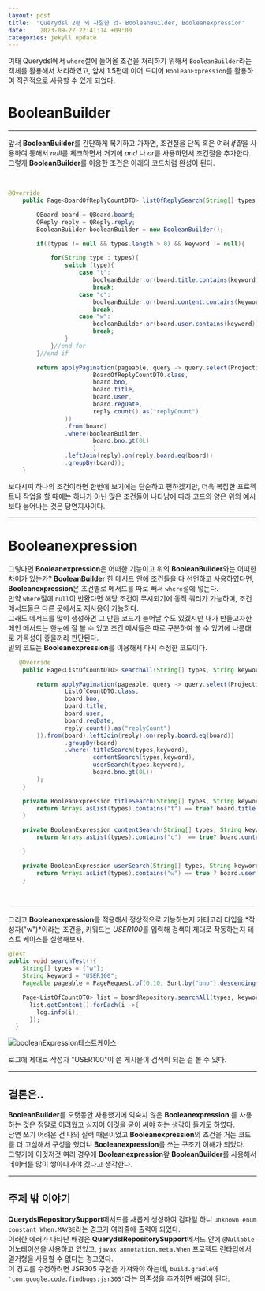 ```yaml
---
layout: post
title:  "Querydsl 2편 외 자잘한 것- BooleanBuilder, Booleanexpression" 
date:    2023-09-22 22:41:14 +09:00
categories: jekyll update
---
```


여태 Querydsl에서 ```where```절에 들어올 조건을 처리하기 위해서 ```BooleanBuilder```라는 객체를 활용해서 처리하였고, 앞서 1.5편에 이어 드디어 ```BooleanExpression```를 활용하여 직관적으로 사용할 수 있게 되었다.


BooleanBuilder
=============

---------------------------------------

앞서 **BooleanBuilder**를 간단하게 복기하고 가자면, 조건절을 단독 혹은 여러 *if절*을 사용하여 통해서 *null*를 체크하면서 거기에 *and* 나 *or*를 사용하면서 조건절을 추가한다.<br>
그렇게 **BooleanBuilder**를 이용한 조건은 아래의 코드처럼 완성이 된다.

<br>

```java
@Override
    public Page<BoardOfReplyCountDTO> listOfReplySearch(String[] types,String keyword, Pageable pageable){

        QBoard board = QBoard.board;
        QReply reply = QReply.reply;
        BooleanBuilder booleanBuilder = new BooleanBuilder();

        if((types != null && types.length > 0) && keyword != null){

            for(String type : types){
                switch (type){
                    case "t":
                        booleanBuilder.or(board.title.contains(keyword));
                        break;
                    case "c":
                        booleanBuilder.or(board.content.contains(keyword));
                        break;
                    case "w":
                        booleanBuilder.or(board.user.contains(keyword));
                        break;
                }
            }//end for
        }//end if

        return applyPagination(pageable, query -> query.select(Projections.bean(
                        BoardOfReplyCountDTO.class,
                        board.bno,
                        board.title,
                        board.user,
                        board.regDate,
                        reply.count().as("replyCount")
                ))
                .from(board)
                .where(booleanBuilder,
                        board.bno.gt(0L)
                        )
                .leftJoin(reply).on(reply.board.eq(board))
                .groupBy(board));
    }
```

보다시피 하나의 조건이라면 한번에 보기에는 단순하고 편하겠지만, 더욱 복잡한 프로젝트나 작업을 할 때에는 하나가 아닌 많은 조건들이 나타남에 따라 코드의 양은 위의 예시보다 늘어나는 것은 당연지사이다.

---------------------------------------

Booleanexpression
=============

그렇다면 **Booleanexpression**은 어떠한 기능이고 위의 **BooleanBuilder**와는 어떠한 차이가 있는가?
**BooleanBuilder** 한 메서드 안에 조건들을 다 선언하고 사용하였다면, **Booleanexpression**은 조건별로 메서드를 따로 빼서 ```where```절에 넣는다.<br>
만약 ```where```절에 ```null```이 반환다면 해당 조건이 무시되기에 동적 쿼리가 가능하며, 조건 메서드들은 다른 곳에서도 재사용이 가능하다.<br>
그래도 메서드를 많이 생성하면 그 만큼 코드가 늘어날 수도 있겠지만 내가 만들고자한 메인 메서드는 한눈에 잘 볼 수 있고 조건 메서들은 따로 구분하여 볼 수 있기에 나름대로 가독성이 좋을꺼라 판단된다.<br>
밑의 코드는 **Booleanexpression**를 이용해서 다시 수정한 코드이다.

```java
   @Override
    public Page<ListOfCountDTO> searchAll(String[] types, String keyword, Pageable pageable){

        return applyPagination(pageable, query -> query.select(Projections.bean(
                ListOfCountDTO.class,
                board.bno,
                board.title,
                board.user,
                board.regDate,
                reply.count().as("replyCount")
        )).from(board).leftJoin(reply).on(reply.board.eq(board))
                .groupBy(board)
                .where( titleSearch(types,keyword),
                        contentSearch(types,keyword),
                        userSearch(types,keyword),
                        board.bno.gt(0L))
        );
    }

    private BooleanExpression titleSearch(String[] types, String keyword){
        return Arrays.asList(types).contains("t") == true? board.title.contains(keyword) : null;
    }

    private BooleanExpression contentSearch(String[] types, String keyword){
        return Arrays.asList(types).contains("c")  == true? board.content.contains(keyword) : null;

    }

    private BooleanExpression userSearch(String[] types, String keyword){
        return Arrays.asList(types).contains("w") == true ? board.user.contains(keyword) : null;
    }
```

<br>

---------------------------------------

그리고 **Booleanexpression**를 적용해서 정상적으로 기능하는지 카테코리 타입을 *작성자("w")*이라는 조건을, 키워드는 *USER100*를 입력해 검색이 제대로 작동하는지 테스트 케이스를 실행해보자.  

```java
@Test
public void searchTest(){
    String[] types = {"w"};
    String keyword = "USER100";
    Pageable pageable = PageRequest.of(0,10, Sort.by("bno").descending());

    Page<ListOfCountDTO> list = boardRepository.searchAll(types, keyword, pageable);
      list.getContent().forEach(i ->{
        log.info(i);
      });
  }
```
![booleanExpression테스트케이스](https://github.com/jiuseu/project/assets/109057859/383e9935-80b5-437f-ae6d-92c63b93d3d1)

로그에 제대로 작성자 "USER100"이 쓴 게시물이 검색이 되는 걸 볼 수 있다.

---------------------------------------

결론은..
-------------

**BooleanBuilder**를 오랫동안 사용했기에 익숙치 않은 **Booleanexpression** 를 사용하는 것은 정말로 어려웠고 심지어 이것을 굳이 써야 하는 생각이 들기도 하였다.<br>
당연 쓰기 어려운 건 나의 실력 때문이었고 **Booleanexpression**의 조건을 거는 코드를 더 고심해서 구성을 했더니 **Booleanexpression**를 쓰는 구조가 이해가 되었다.<br>
그렇기에 이것저것 여러 경우에 **Booleanexpression**왚 **BooleanBuilder**를 사용해서 데이터를 많이 쌓아나가야 겠다고 생각한다.<br>

---------------------------------------


주제 밖 이야기
-------------

**QuerydslRepositorySupport**메서드를 새롭게 생성하여 컴파일 하니 ```unknown enum constant When.MAYBE```라는 경고가 여러줄에 출력이 되었다.<br>
이러한 에러가 나타난 배경은 **QuerydslRepositorySupport**메서드 안에 ```@Nullable``` 어노테이션을 사용하고 있었고, ```javax.annotation.meta.When``` 프로젝트 런타임에서 열거형을 사용할 수 없다는 경고였다.<br>
이 경고를 수정하려면 JSR305 구현을 가져와야 하는데, ```build.gradle```에 ```'com.google.code.findbugs:jsr305'```라는 의존성을 추가하면 해결이 된다.



[jekyll-docs]: https://jekyllrb.com/docs/home
[jekyll-gh]:   https://github.com/jekyll/jekyll
[jekyll-talk]: https://talk.jekyllrb.com/
